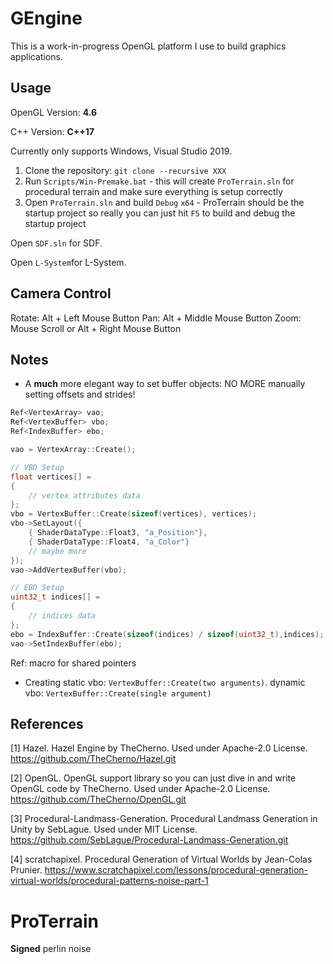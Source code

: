 # GEngine 

This is a work-in-progress OpenGL platform I use to build graphics applications. 

## Usage

OpenGL Version: **4.6**

C++ Version: **C++17**

Currently only supports Windows, Visual Studio 2019. 

1. Clone the repository: `git clone --recursive XXX`
2. Run `Scripts/Win-Premake.bat` - this will create `ProTerrain.sln` for procedural terrain and make sure everything is setup correctly
3. Open `ProTerrain.sln` and build `Debug` `x64` - ProTerrain should be the startup project so really you can just hit `F5` to build and debug the startup project

Open `SDF.sln` for SDF.

Open `L-System`for L-System.

## Camera Control

Rotate: Alt + Left Mouse Button
Pan: Alt + Middle Mouse Button
Zoom: Mouse Scroll or Alt + Right Mouse Button 

## Notes

- A **much** more elegant way to set buffer objects: NO MORE manually setting offsets and strides! 
```c++
Ref<VertexArray> vao;
Ref<VertexBuffer> vbo;
Ref<IndexBuffer> ebo;

vao = VertexArray::Create();

// VBO Setup
float vertices[] = 
{ 
    // vertex attributes data 
};
vbo = VertexBuffer::Create(sizeof(vertices), vertices);
vbo->SetLayout({
    { ShaderDataType::Float3, "a_Position"},
    { ShaderDataType::Float4, "a_Color"}
    // maybe more
});
vao->AddVertexBuffer(vbo);

// EBO Setup
uint32_t indices[] = 
{ 
    // indices data
};
ebo = IndexBuffer::Create(sizeof(indices) / sizeof(uint32_t),indices);
vao->SetIndexBuffer(ebo);
```

Ref: macro for shared pointers

- Creating static vbo: `VertexBuffer::Create(two arguments)`. dynamic vbo: `VertexBuffer::Create(single argument)`


## References

[1] Hazel. Hazel Engine by TheCherno. 
    Used under Apache-2.0 License.
    https://github.com/TheCherno/Hazel.git

[2] OpenGL. OpenGL support library so you can just dive in and write OpenGL code by TheCherno.
    Used under Apache-2.0 License.
    https://github.com/TheCherno/OpenGL.git

[3] Procedural-Landmass-Generation. Procedural Landmass Generation in Unity by SebLague.
    Used under MIT License.
    https://github.com/SebLague/Procedural-Landmass-Generation.git

[4] scratchapixel. Procedural Generation of Virtual Worlds by Jean-Colas Prunier.
    https://www.scratchapixel.com/lessons/procedural-generation-virtual-worlds/procedural-patterns-noise-part-1


# ProTerrain

**Signed** perlin noise


